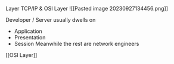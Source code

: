 Layer TCP/IP  & OSI Layer
![[Pasted image 20230927134456.png]]


Developer / Server usually dwells on
- Application
- Presentation
- Session
Meanwhile the rest are network engineers

[[OSI Layer]]
